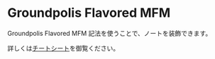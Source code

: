 # Groundpolis Flavored MFM

Groundpolis Flavored MFM 記法を使うことで、ノートを装飾できます。

詳しくは[チートシート](/mfm-cheat-sheet)を御覧ください。
